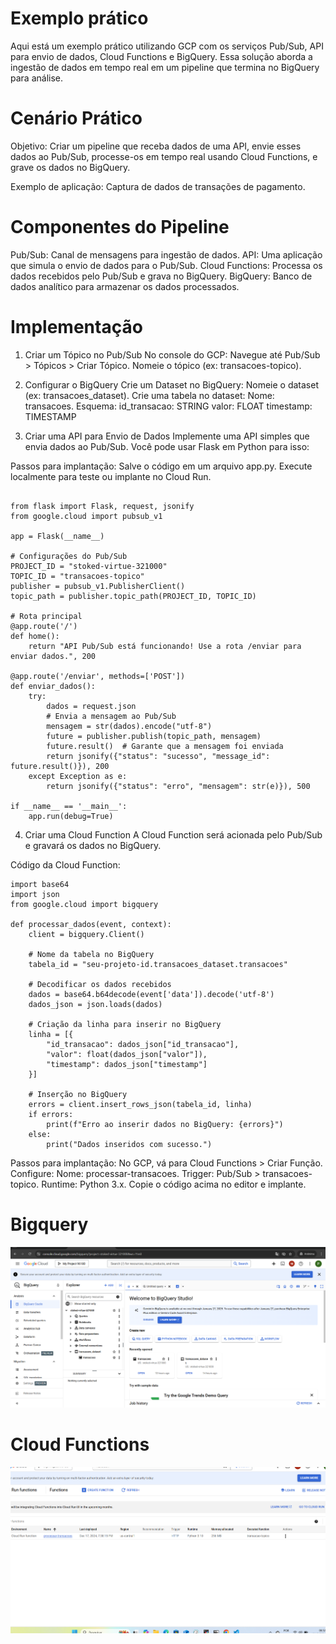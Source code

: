# Exemplo prático

Aqui está um exemplo prático utilizando GCP com os serviços Pub/Sub, API para envio de dados, Cloud Functions e BigQuery. Essa solução aborda a ingestão de dados em tempo real em um pipeline que termina no BigQuery para análise.

# Cenário Prático

Objetivo: Criar um pipeline que receba dados de uma API, envie esses dados ao Pub/Sub, processe-os em tempo real usando Cloud Functions, e grave os dados no BigQuery.

Exemplo de aplicação: Captura de dados de transações de pagamento.

# Componentes do Pipeline
Pub/Sub: Canal de mensagens para ingestão de dados.
API: Uma aplicação que simula o envio de dados para o Pub/Sub.
Cloud Functions: Processa os dados recebidos pelo Pub/Sub e grava no BigQuery.
BigQuery: Banco de dados analítico para armazenar os dados processados.


# Implementação
1. Criar um Tópico no Pub/Sub
No console do GCP:
Navegue até Pub/Sub > Tópicos > Criar Tópico.
Nomeie o tópico (ex: transacoes-topico).




2. Configurar o BigQuery
Crie um Dataset no BigQuery:
Nomeie o dataset (ex: transacoes_dataset).
Crie uma tabela no dataset:
Nome: transacoes.
Esquema:
id_transacao: STRING
valor: FLOAT
timestamp: TIMESTAMP


3. Criar uma API para Envio de Dados
Implemente uma API simples que envia dados ao Pub/Sub. Você pode usar Flask em Python para isso:

Passos para implantação:
Salve o código em um arquivo app.py.
Execute localmente para teste ou implante no Cloud Run.


```

from flask import Flask, request, jsonify
from google.cloud import pubsub_v1

app = Flask(__name__)

# Configurações do Pub/Sub
PROJECT_ID = "stoked-virtue-321000"
TOPIC_ID = "transacoes-topico"
publisher = pubsub_v1.PublisherClient()
topic_path = publisher.topic_path(PROJECT_ID, TOPIC_ID)

# Rota principal
@app.route('/')
def home():
    return "API Pub/Sub está funcionando! Use a rota /enviar para enviar dados.", 200

@app.route('/enviar', methods=['POST'])
def enviar_dados():
    try:
        dados = request.json
        # Envia a mensagem ao Pub/Sub
        mensagem = str(dados).encode("utf-8")
        future = publisher.publish(topic_path, mensagem)
        future.result()  # Garante que a mensagem foi enviada
        return jsonify({"status": "sucesso", "message_id": future.result()}), 200
    except Exception as e:
        return jsonify({"status": "erro", "mensagem": str(e)}), 500

if __name__ == '__main__':
    app.run(debug=True)

```

4. Criar uma Cloud Function
A Cloud Function será acionada pelo Pub/Sub e gravará os dados no BigQuery.

Código da Cloud Function:

```
import base64
import json
from google.cloud import bigquery

def processar_dados(event, context):
    client = bigquery.Client()

    # Nome da tabela no BigQuery
    tabela_id = "seu-projeto-id.transacoes_dataset.transacoes"

    # Decodificar os dados recebidos
    dados = base64.b64decode(event['data']).decode('utf-8')
    dados_json = json.loads(dados)

    # Criação da linha para inserir no BigQuery
    linha = [{
        "id_transacao": dados_json["id_transacao"],
        "valor": float(dados_json["valor"]),
        "timestamp": dados_json["timestamp"]
    }]

    # Inserção no BigQuery
    errors = client.insert_rows_json(tabela_id, linha)
    if errors:
        print(f"Erro ao inserir dados no BigQuery: {errors}")
    else:
        print("Dados inseridos com sucesso.")

```

Passos para implantação:
No GCP, vá para Cloud Functions > Criar Função.
Configure:
Nome: processar-transacoes.
Trigger: Pub/Sub > transacoes-topico.
Runtime: Python 3.x.
Copie o código acima no editor e implante.

# Bigquery

![alt text](image.png)

# Cloud Functions

![alt text](image-1.png)



